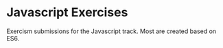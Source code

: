 # Javascript Exercises

Exercism submissions for the Javascript track.
Most are created based on ES6.

